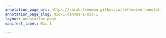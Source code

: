 ```yaml
---
annotation_page_uri: https://sarah-freeman.github.io/reflexive-annotation/annotations/mic-1-canvas-1-mic-1.json
annotation_page_slug: mic-1-canvas-1-mic-1
layout: annotation_page
manifest_label: Mic 1

---
```

